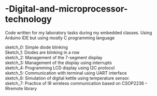 # -Digital-and-microprocessor-technology
Code written for my laboratory tasks during my embedded classes.
Using Arduino IDE but using mostly C programming language

sketch_0: Simple diode blinking  
Sketch_1: Diodes are blinking in a row  
sketch_2: Management of the 7-segment display  
sketch_3: Management of the display using interrupts  
sketch_4: Programming LCD display using I2C protocol  
sketch_5: Communication with terminal using UART interface  
sketch_6: Simulation of digital kettle using temperature sensor.  
sketch_7: Practice of IR wireless communication based on CSOP2236 – IRremote library  
